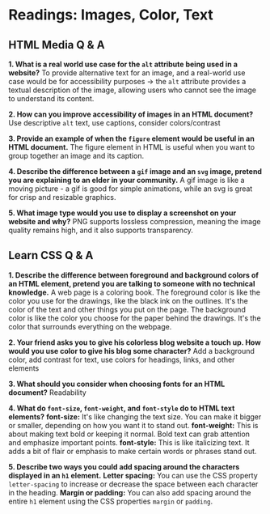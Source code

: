 # Readings: Images, Color, Text

## HTML Media Q & A
**1. What is a real world use case for the `alt` attribute being used in a website?**
To provide alternative text for an image, and a real-world use case would be for accessibility purposes -> the `alt` attribute provides a textual description of the image, allowing users who cannot see the image to understand its content.

**2. How can you improve accessibility of images in an HTML document?**
Use descriptive `alt` text, use captions, consider colors/contrast

**3. Provide an example of when the `figure` element would be useful in an HTML document.**
The figure element in HTML is useful when you want to group together an image and its caption.

**4. Describe the difference between a `gif` image and an `svg` image, pretend you are explaining to an elder in your community.**
A gif image is like a moving picture - a gif is good for simple animations, while an svg is great for crisp and resizable graphics.

**5. What image type would you use to display a screenshot on your website and why?**
PNG supports lossless compression, meaning the image quality remains high, and it also supports transparency.

## Learn CSS Q & A
**1. Describe the difference between foreground and background colors of an HTML element, pretend you are talking to someone with no technical knowledge.**
A web page is a coloring book. The foreground color is like the color you use for the drawings, like the black ink on the outlines. It's the color of the text and other things you put on the page. The background color is like the color you choose for the paper behind the drawings. It's the color that surrounds everything on the webpage.

**2. Your friend asks you to give his colorless blog website a touch up. How would you use color to give his blog some character?**
Add a background color, add contrast for text, use colors for headings, links, and other elements

**3. What should you consider when choosing fonts for an HTML document?**
Readability

**4. What do `font-size`, `font-weight`, and `font-style` do to HTML text elements?**
**font-size:** It's like changing the text size. You can make it bigger or smaller, depending on how you want it to stand out.
**font-weight:** This is about making text bold or keeping it normal. Bold text can grab attention and emphasize important points.
**font-style:** This is like italicizing text. It adds a bit of flair or emphasis to make certain words or phrases stand out.

**5. Describe two ways you could add spacing around the characters displayed in an `h1` element.**
**Letter spacing:** You can use the CSS property `letter-spacing` to increase or decrease the space between each character in the heading.
**Margin or padding:** You can also add spacing around the entire `h1` element using the CSS properties `margin` or `padding`.